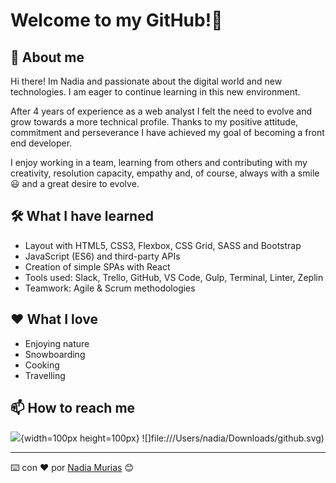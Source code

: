 # Welcome to my GitHub!👋 


## 🚀 About me 

Hi there! Im Nadia and passionate about the digital world and new technologies. I am eager to continue learning in this new environment.

After 4 years of experience as a web analyst I felt the need to evolve and grow towards a more technical profile. Thanks to my positive attitude, commitment and perseverance I have achieved my goal of becoming a front end developer.

I enjoy working in a team, learning from others and contributing with my creativity, resolution capacity, empathy and, of course, always with a smile 😃 and a great desire to evolve.

## 🛠️ What I have learned

* Layout with HTML5, CSS3, Flexbox, CSS Grid, SASS and Bootstrap
* JavaScript (ES6) and third-party APIs
* Creation of simple SPAs with React
* Tools used: Slack, Trello, GitHub, VS Code, Gulp, Terminal, Linter, Zeplin
* Teamwork: Agile & Scrum methodologies

## ❤️ What I love 

* Enjoying nature 
* Snowboarding
* Cooking
* Travelling

## 📫  How to reach me 

![](https://github.githubassets.com/images/modules/logos_page/GitHub-Mark.png){width=100px height=100px}
![]file:///Users/nadia/Downloads/github.svg)

---
⌨️ con ❤️ por [Nadia Murias](https://github.com/nadiamurias) 😊



